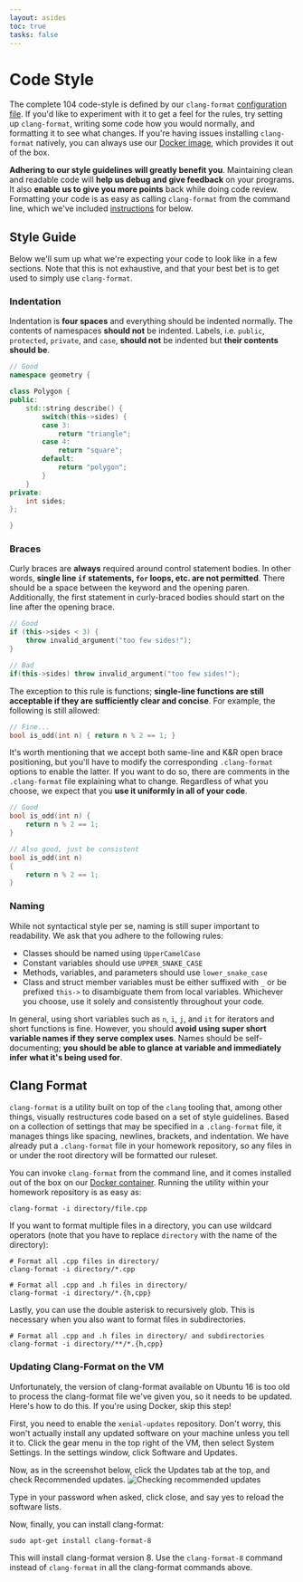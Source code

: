 ```yaml
---
layout: asides
toc: true
tasks: false
---
```


# Code Style

The complete 104 code-style is defined by our `clang-format` [configuration file](https://github.com/csci104/hw/blob/master/.clang-format). 
If you'd like to experiment with it to get a feel for the rules, try setting up `clang-format`, writing some code how you would normally, and formatting it to see what changes.
If you're having issues installing `clang-format` natively, you can always use our [Docker image](https://github.com/csci104/docker), which provides it out of the box.

**Adhering to our style guidelines will greatly benefit you**.
Maintaining clean and readable code will **help us debug and give feedback** on your programs.
It also **enable us to give you more points** back while doing code review.
Formatting your code is as easy as calling `clang-format` from the command line, which we've included [instructions](#clang-format) for below.

## Style Guide

Below we'll sum up what we're expecting your code to look like in a few sections.
Note that this is not exhaustive, and that your best bet is to get used to simply use `clang-format`.

### Indentation

Indentation is **four spaces** and everything should be indented normally.
The contents of namespaces **should not** be indented.
Labels, i.e. `public`, `protected`, `private`, and `case`, **should not** be indented but **their contents should be**.

```c++
// Good
namespace geometry {

class Polygon {
public:
    std::string describe() {
        switch(this->sides) {
        case 3:
            return "triangle";
        case 4:
            return "square";
        default:
            return "polygon";
        }
    }
private:
    int sides;
};

}
```

### Braces

Curly braces are **always** required around control statement bodies.
In other words, **single line `if` statements, `for` loops, etc. are not permitted**.
There should be a space between the keyword and the opening paren.
Additionally, the first statement in curly-braced bodies should start on the line after the opening brace.

```c++
// Good
if (this->sides < 3) {
    throw invalid_argument("too few sides!");
}

// Bad 
if(this->sides) throw invalid_argument("too few sides!");
```

The exception to this rule is functions; **single-line functions are still acceptable if they are sufficiently clear and concise**.
For example, the following is still allowed:

```c++
// Fine...
bool is_odd(int n) { return n % 2 == 1; }
```

It's worth mentioning that we accept both same-line and K&R open brace positioning, but you'll have to modify the corresponding `.clang-format` options to enable the latter.
If you want to do so, there are comments in the `.clang-format` file explaining what to change.
Regardless of what you choose, we expect that you **use it uniformly in all of your code**.

```c++
// Good
bool is_odd(int n) {
    return n % 2 == 1;
}

// Also good, just be consistent
bool is_odd(int n)
{
    return n % 2 == 1;
}
```

### Naming

While not syntactical style per se, naming is still super important to readability.
We ask that you adhere to the following rules:

- Classes should be named using `UpperCamelCase`
- Constant variables should use `UPPER_SNAKE_CASE`
- Methods, variables, and parameters should use `lower_snake_case`
- Class and struct member variables must be either suffixed with `_` or be prefixed `this->` to disambiguate them from local variables.
  Whichever you choose, use it solely and consistently throughout your code.

In general, using short variables such as `n`, `i`, `j`, and `it` for iterators and short functions is fine.
However, you should **avoid using super short variable names if they serve complex uses**.
Names should be self-documenting; **you should be able to glance at variable and immediately infer what it's being used for**.

## Clang Format

`clang-format` is a utility built on top of the `clang` tooling that, among other things, visually restructures code based on a set of style guidelines.
Based on a collection of settings that may be specified in a `.clang-format` file, it manages things like spacing, newlines, brackets, and indentation.
We have already put a `.clang-format` file in your homework repository, so any files in or under the root directory will be formatted our ruleset.

You can invoke `clang-format` from the command line, and it comes installed out of the box on our [Docker container](https://github.com/csci104/docker).
Running the utility within your homework repository is as easy as:

```shell
clang-format -i directory/file.cpp
``` 

If you want to format multiple files in a directory, you can use wildcard operators (note that you have to replace `directory` with the name of the directory):

```shell
# Format all .cpp files in directory/
clang-format -i directory/*.cpp

# Format all .cpp and .h files in directory/ 
clang-format -i directory/*.{h,cpp}
```

Lastly, you can use the double asterisk to recursively glob.
This is necessary when you also want to format files in subdirectories.

```shell
# Format all .cpp and .h files in directory/ and subdirectories
clang-format -i directory/**/*.{h,cpp}
```

### Updating Clang-Format on the VM
Unfortunately, the version of clang-format available on Ubuntu 16 is too old to process the clang-format file we've given you, so it needs to be updated.  Here's how to do this.  If you're using Docker, skip this step!

First, you need to enable the `xenial-updates` repository.  Don't worry, this won't actually install any updated software on your machine unless you tell it to.  Click the gear menu in the top right of the VM, then select System Settings.  In the settings window, click Software and Updates.

Now, as in the screenshot below, click the Updates tab at the top, and check Recommended updates.
![Checking recommended updates](https://cdn.discordapp.com/attachments/742495470806368358/757443364273651833/unknown.png)

Type in your password when asked, click close, and say yes to reload the software lists.

Now, finally, you can install clang-format:
```
sudo apt-get install clang-format-8
```

This will install clang-format version 8.  Use the `clang-format-8` command instead of `clang-format` in all the clang-format commands above.

